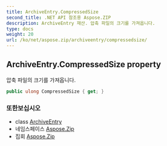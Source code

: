 ```yaml
---
title: ArchiveEntry.CompressedSize
second_title: .NET API 참조용 Aspose.ZIP
description: ArchiveEntry 재산. 압축 파일의 크기를 가져옵니다.
type: docs
weight: 20
url: /ko/net/aspose.zip/archiveentry/compressedsize/
---
```

## ArchiveEntry.CompressedSize property

압축 파일의 크기를 가져옵니다.

```csharp
public ulong CompressedSize { get; }
```

### 또한보십시오

* class [ArchiveEntry](../)
* 네임스페이스 [Aspose.Zip](../../archiveentry/)
* 집회 [Aspose.Zip](../../../)


